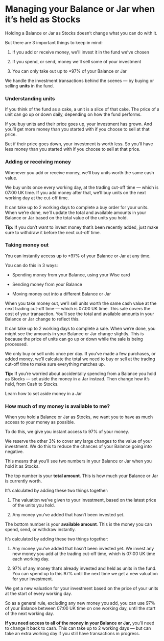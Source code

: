 # Managing your Balance or Jar when it’s held as Stocks

Holding a Balance or Jar as Stocks doesn’t change what you can do with it.

But there are 3 important things to keep in mind: 

  1. If you add or receive money, we'll invest it in the fund we’ve chosen

  2. If you spend, or send, money we'll sell some of your investment

  3. You can only take out up to *97% of your Balance or Jar




We handle the investment transactions behind the scenes — by buying or selling **units** in the fund.

### Understanding units

If you think of the fund as a cake, a unit is a slice of that cake. The price of a unit can go up or down daily, depending on how the fund performs.

If you buy units and their price goes up, your investment has grown. And you’ll get more money than you started with if you choose to sell at that price. 

But if their price goes down, your investment is worth less. So you’ll have less money than you started with if you choose to sell at that price.

### Adding or receiving money

Whenever you add or receive money, we’ll buy units worth the same cash value.

We buy units once every working day, at the trading cut-off time — which is 07:00 UK time. If you add money after that, we’ll buy units on the next working day at the cut-off time.

It can take up to 2 working days to complete a buy order for your units. When we’re done, we’ll update the total and available amounts in your Balance or Jar based on the total value of the units you hold.

 **Tip:** If you don’t want to invest money that’s been recently added, just make sure to withdraw it before the next cut-off time. 

### Taking money out

You can instantly access up to *97% of your Balance or Jar at any time.

You can do this in 3 ways:

  * Spending money from your Balance, using your Wise card

  * Sending money from your Balance

  * Moving money out into a different Balance or Jar




When you take money out, we’ll sell units worth the same cash value at the next trading cut-off time — which is 07:00 UK time. This sale covers the cost of your transaction. You’ll see the total and available amounts in your Balance or Jar change to reflect this.

It can take up to 2 working days to complete a sale. When we’re done, you might see the amounts in your Balance or Jar change slightly. This is because the price of units can go up or down while the sale is being processed.

We only buy or sell units once per day. If you’ve made a few purchases, or added money, we’ll calculate the total we need to buy or sell at the trading cut-off time to make sure everything matches up.

 **Tip:** If you’re worried about accidentally spending from a Balance you hold as Stocks — set aside the money in a Jar instead. Then change how it’s held, from Cash to Stocks.

Learn how to set aside money in a Jar

### How much of my money is available to me?

When you hold a Balance or Jar as Stocks, we want you to have as much access to your money as possible. 

To do this, we give you instant access to 97% of your money.

We reserve the other 3% to cover any large changes to the value of your investment. We do this to reduce the chances of your Balance going into negative.

This means that you’ll see two numbers in your Balance or Jar when you hold it as Stocks.

The top number is your **total amount**. This is how much your Balance or Jar is currently worth.

It’s calculated by adding these two things together:

  1. The valuation we’ve given to your investment, based on the latest price of the units you hold.

  2. Any money you’ve added that hasn’t been invested yet.




The bottom number is your **available amount**. This is the money you can spend, send, or withdraw instantly.

It’s calculated by adding these two things together:

  1. Any money you’ve added that hasn’t been invested yet. We invest any new money you add at the trading cut-off time, which is 07:00 UK time each working day.

  2. 97% of any money that’s already invested and held as units in the fund. You can spend up to this 97% until the next time we get a new valuation for your investment.




We get a new valuation for your investment based on the price of your units at the start of every working day.

So as a general rule, excluding any new money you add, you can use 97% of your Balance between 07:00 UK time on one working day, until the start of the next working day.

**If you need access to all of the money in your Balance or Jar,** you’ll need to change it back to cash. This can take up to 2 working days — but can take an extra working day if you still have transactions in progress.
